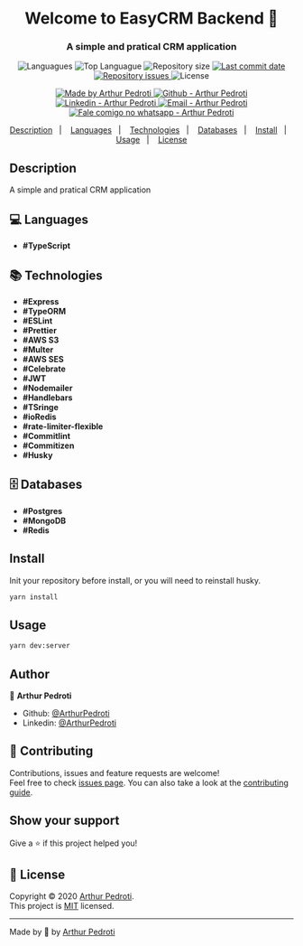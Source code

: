 <h1 align="center">Welcome to EasyCRM Backend 👋</h1>

<h3 align="center" >
  A simple and pratical CRM application
</h3>

<p align="center">
  <img alt="Languagues" src="https://img.shields.io/github/languages/count/ArthurPedroti/easycrm-backend">
  <img alt="Top Languague" src="https://img.shields.io/github/languages/top/ArthurPedroti/easycrm-backend">
  <img alt="Repository size" src="https://img.shields.io/github/repo-size/ArthurPedroti/easycrm-backend">
  <a href="https://github.com/ArthurPedroti/easycrm-backend/commits/master">
    <img alt="Last commit date" src="https://img.shields.io/github/last-commit/ArthurPedroti/easycrm-backend">
  </a>
   <a href="https://github.com/ArthurPedroti/easycrm-backend/issues">
    <img alt="Repository issues" src="https://img.shields.io/github/issues/ArthurPedroti/easycrm-backend">
  </a>
  <img alt="License" src="https://img.shields.io/github/license/ArthurPedroti/easycrm-backend">
</p>
<p align="center">

  <a href="https://github.com/ArthurPedroti" target="_blank">
    <img alt="Made by Arthur Pedroti" src="https://img.shields.io/badge/made%20by-Arthur_Pedroti-informational">
  </a>
  <a href="https://github.com/ArthurPedroti" target="_blank" >
    <img alt="Github - Arthur Pedroti" src="https://img.shields.io/badge/Github--%23F8952D?style=social&logo=github">
  </a>
  <a href="https://www.linkedin.com/in/arthurpedroti/" target="_blank" >
    <img alt="Linkedin - Arthur Pedroti" src="https://img.shields.io/badge/Linkedin--%23F8952D?style=social&logo=linkedin">
  </a>
  <a href="mailto:arthurpedroti@gmail.com" target="_blank" >
    <img alt="Email - Arthur Pedroti" src="https://img.shields.io/badge/Email--%23F8952D?style=social&logo=gmail">
  </a>
  <a href="https://api.whatsapp.com/send?phone=5519991830454"
        target="_blank" >
    <img alt="Fale comigo no whatsapp - Arthur Pedroti" src="https://img.shields.io/badge/Whatsapp--%23F8952D?style=social&logo=whatsapp">
  </a>

</p>

<p align="center">
  <a href="#Description">Description</a>&nbsp;&nbsp;&nbsp;|&nbsp;&nbsp;&nbsp;
  <a href="#computer-languages">Languages</a>&nbsp;&nbsp;&nbsp;|&nbsp;&nbsp;&nbsp;
  <a href="#books-technologies">Technologies</a>&nbsp;&nbsp;&nbsp;|&nbsp;&nbsp;&nbsp;
    <a href="#file_cabinet-databases">Databases</a>&nbsp;&nbsp;&nbsp;|&nbsp;&nbsp;&nbsp;
  <a href="#install">Install</a>&nbsp;&nbsp;&nbsp;|&nbsp;&nbsp;&nbsp;
  <a href="#books-usage">Usage</a>&nbsp;&nbsp;&nbsp;|&nbsp;&nbsp;&nbsp;
  <a href="#memo-license">License</a>
</p>

## Description

A simple and pratical CRM application

## :computer: Languages

- **#TypeScript**

## :books: Technologies

- **#Express**
- **#TypeORM**
- **#ESLint**
- **#Prettier**
- **#AWS S3**
- **#Multer**
- **#AWS SES**
- **#Celebrate**
- **#JWT**
- **#Nodemailer**
- **#Handlebars**
- **#TSringe**
- **#ioRedis**
- **#rate-limiter-flexible**
- **#Commitlint**
- **#Commitizen**
- **#Husky**

## :file_cabinet: Databases

- **#Postgres**
- **#MongoDB**
- **#Redis**

## Install

Init your repository before install, or you will need to reinstall husky.

```sh
yarn install
```

## Usage

```sh
yarn dev:server
```

## Author

👤 **Arthur Pedroti**

* Github: [@ArthurPedroti](https://github.com/ArthurPedroti)
* Linkedin: [@ArthurPedroti](https://www.linkedin.com/in/arthurpedroti)

## 🤝 Contributing

Contributions, issues and feature requests are welcome!<br />Feel free to check [issues page](https://github.com/ArthurPedroit/Template/issues). You can also take a look at the [contributing guide](https://github.com/ArthurPedroit/Template/blob/master/CONTRIBUTING.md).

## Show your support

Give a ⭐️ if this project helped you!

## 📝 License

Copyright © 2020 [Arthur Pedroti](https://github.com/ArthurPedroti).<br />
This project is [MIT](https://github.com/ArthurPedroit/Template/blob/master/LICENSE) licensed.

---

Made by :blue_heart: by [Arthur Pedroti](https://github.com/ArthurPedroti)
